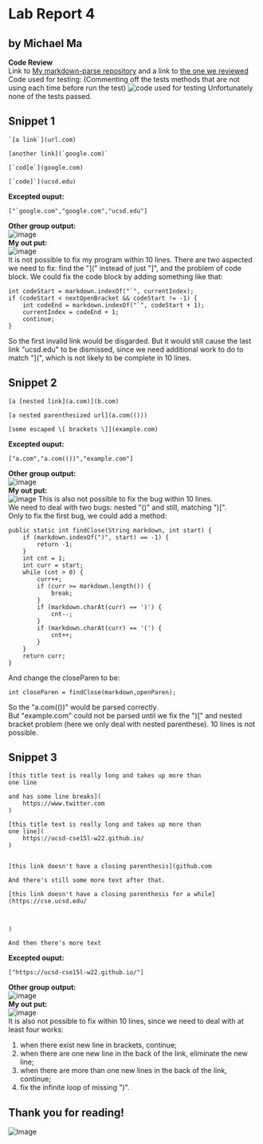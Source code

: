 # Lab Report 4  
## by Michael Ma
**Code Review**  
Link to [My markdown-parse repository](https://github.com/Hexachlorocyclohexane3088/markdown-parse1) and a link to [the one we reviewed](https://github.com/aajc/markdown-parse)  
Code used for testing: (Commenting off the tests methods that are not using each time before run the test)
![code used for testing](images/testcode.png)
Unfortunately none of the tests passed.  
## Snippet 1
```
`[a link`](url.com)

[another link](`google.com)`

[`cod[e`](google.com)

[`code]`](ucsd.edu)
```
**Excepted ouput:**  
```
["`google.com","google.com","ucsd.edu"]
```
**Other group output:**  
![image](images/otheroutput_1.png)  
**My out put:**   
![image](images/myoutput_1.png)  
It is not possible to fix my program within 10 lines. 
There are two aspected we need to fix: find the "](" instead of just "]", and the problem of code block. 
We could fix the code block by adding something like that: 
```
int codeStart = markdown.indexOf("`", currentIndex);
if (codeStart < nextOpenBracket && codeStart != -1) {
    int codeEnd = markdown.indexOf("`", codeStart + 1);
    currentIndex = codeEnd + 1;
    continue;
}
```
So the first invalid link would be disgarded. But it would still cause the last link "ucsd.edu" to be dismissed, since we need additional work  to do to match "](", which is not likely to be complete in 10 lines.  
## Snippet 2
```
[a [nested link](a.com)](b.com)

[a nested parenthesized url](a.com(()))

[some escaped \[ brackets \]](example.com)
```
**Excepted ouput:**  
```
["a.com","a.com(())","example.com"]
```
**Other group output:**  
![image](images/otheroutput_2.png)  
**My out put:**  
![image](images/myoutput_2.png) 
This is also not possible to fix the bug within 10 lines.  
We need to deal with two bugs: nested "()" and still, matching ")[".  
Only to fix the first bug, we could add a method: 
```
public static int findClose(String markdown, int start) {
    if (markdown.indexOf(")", start) == -1) {
        return -1;
    }
    int cnt = 1;
    int curr = start;
    while (cnt > 0) {
        curr++;
        if (curr >= markdown.length()) {
            break;
        }
        if (markdown.charAt(curr) == ')') {
            cnt--;
        }
        if (markdown.charAt(curr) == '(') {
            cnt++;
        }
    }
    return curr;
}
```
And change the closeParen to be: 
```
int closeParen = findClose(markdown,openParen);
```
So the "a.com(())" would be parsed correctly.   
But "example.com" could not be parsed until we fix the ")[" and nested bracket problem (here we only deal with nested parenthese). 10 lines is not possible.  
## Snippet 3
```
[this title text is really long and takes up more than 
one line

and has some line breaks](
    https://www.twitter.com
)

[this title text is really long and takes up more than 
one line](
    https://ucsd-cse15l-w22.github.io/
)


[this link doesn't have a closing parenthesis](github.com

And there's still some more text after that.

[this link doesn't have a closing parenthesis for a while](https://cse.ucsd.edu/



)

And then there's more text
```
**Excepted ouput:**  
```
["https://ucsd-cse15l-w22.github.io/"]
```
**Other group output:**  
![image](images/otheroutput_3.png)    
**My out put:**  
![image](images/myoutput_3.png)  
It is also not possible to fix within 10 lines, since we need to deal with at least four works: 
1. when there exist new line in brackets, continue; 
2. when there are one new line in the back of the link, eliminate the new line;
3. when there are more than one new lines in the back of the link, continue;
4. fix the infinite loop of missing ")". 


## Thank you for reading!  
![Image](https://ucsdnews.ucsd.edu/news_uploads/Resized_Geisel_Library_08.31.jpg)   